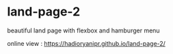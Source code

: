 # land-page-2

beautiful land page with flexbox and hamburger menu 

online view : https://hadioryanipr.github.io/land-page-2/



